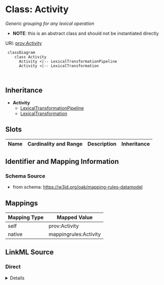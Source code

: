 # Class: Activity
_Generic grouping for any lexical operation_



* __NOTE__: this is an abstract class and should not be instantiated directly


URI: [prov:Activity](http://www.w3.org/ns/prov#Activity)



```{mermaid}
 classDiagram
    class Activity
      Activity <|-- LexicalTransformationPipeline
      Activity <|-- LexicalTransformation
      
      
```





## Inheritance
* **Activity**
    * [LexicalTransformationPipeline](LexicalTransformationPipeline.md)
    * [LexicalTransformation](LexicalTransformation.md)



## Slots

| Name | Cardinality and Range | Description | Inheritance |
| ---  | --- | --- | --- |









## Identifier and Mapping Information







### Schema Source


* from schema: https://w3id.org/oak/mapping-rules-datamodel





## Mappings

| Mapping Type | Mapped Value |
| ---  | ---  |
| self | prov:Activity |
| native | mappingrules:Activity |





## LinkML Source

<!-- TODO: investigate https://stackoverflow.com/questions/37606292/how-to-create-tabbed-code-blocks-in-mkdocs-or-sphinx -->

### Direct

<details>
```yaml
name: Activity
description: Generic grouping for any lexical operation
from_schema: https://w3id.org/oak/mapping-rules-datamodel
rank: 1000
abstract: true
class_uri: prov:Activity

```
</details>

### Induced

<details>
```yaml
name: Activity
description: Generic grouping for any lexical operation
from_schema: https://w3id.org/oak/mapping-rules-datamodel
rank: 1000
abstract: true
class_uri: prov:Activity

```
</details>